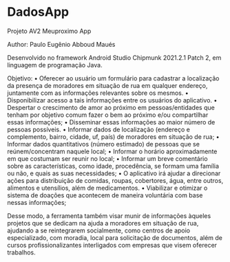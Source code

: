 # DadosApp
Projeto AV2
Meuproximo App

Author: Paulo Eugênio Abboud Maués

Desenvolvido no framework Android Studio Chipmunk 2021.2.1 Patch 2, em linguagem de programação Java.

Objetivo:
•	Oferecer ao usuário um formulário para cadastrar a localização da presença de moradores em situação de rua em qualquer endereço, juntamente com as informações relevantes sobre os mesmos.
•	Disponibilizar acesso a tais informações entre os usuários do aplicativo.
•	Despertar o crescimento de amor ao próximo em pessoas/entidades que tenham por objetivo comum fazer o bem ao próximo e/ou compartilhar essas informações;
•	Disseminar essas informações ao maior número de pessoas possíveis.
•	Informar dados de localização (endereço e complemento, bairro, cidade, uf, país) de moradores em situação de rua;
•	Informar dados quantitativos (número estimado) de pessoas que se reúnem/concentram naquele local;
•	Informar o horário aproximadamente em que costumam ser reunir no local;
•	Informar um breve comentário sobre as características, como idade, procedência, se formam uma família ou não, e quais as suas necessidades;
•	O aplicativo irá ajudar a direcionar ações para distribuição de comidas, roupas, cobertores, água, entre outros, alimentos e utensílios, além de medicamentos.
•	Viabilizar e otimizar o sistema de doações que acontecem de maneira voluntária com base nessas informações;

Desse modo, a ferramenta também visar munir de informações àqueles projetos que se dedicam na ajuda a moradores em situação de rua, ajudando a se reintegrarem socialmente, como centros de apoio especializado, com moradia, local para solicitação de documentos, além de cursos profissionalizantes interligados com empresas que visem oferecer trabalhos.
